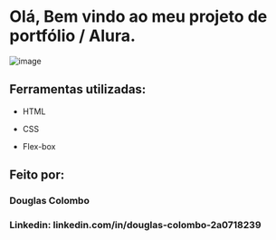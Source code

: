 # Olá, Bem vindo ao meu projeto de portfólio / Alura.

![image](https://github.com/user-attachments/assets/ac61fcec-9ac1-4a18-ab5e-0218cd591b13)

## Ferramentas utilizadas:

* HTML

* CSS

* Flex-box

## Feito por:

### Douglas Colombo

### Linkedin: linkedin.com/in/douglas-colombo-2a0718239
